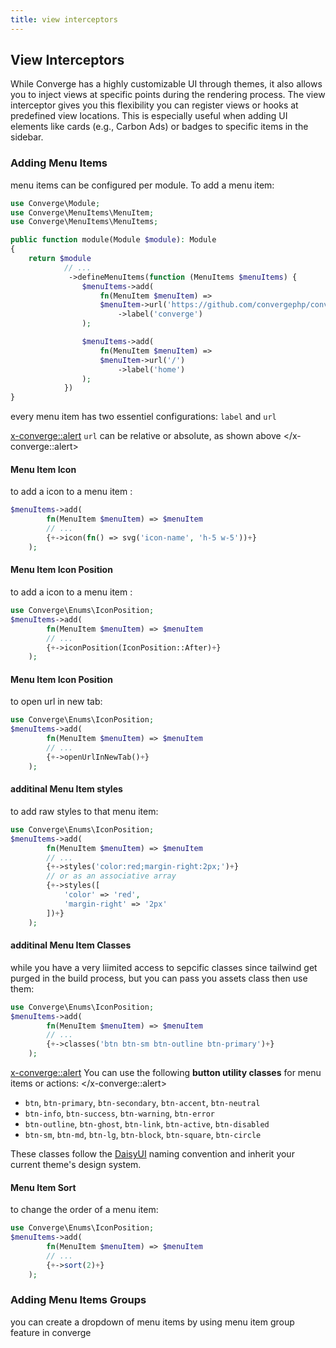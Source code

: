 ```yaml
---
title: view interceptors
---
```


## View Interceptors

While Converge has a highly customizable UI through themes, it also allows you to inject views at specific points during the rendering process. The view interceptor gives you this flexibility you can register views or hooks at predefined view locations. This is especially useful when adding UI elements like cards (e.g., Carbon Ads) or badges to specific items in the sidebar.

### Adding Menu Items
menu items can be configured per module. To add a menu item:

```php
use Converge\Module;
use Converge\MenuItems\MenuItem;
use Converge\MenuItems\MenuItems;

public function module(Module $module): Module
{
    return $module
            // ...
             ->defineMenuItems(function (MenuItems $menuItems) {
                $menuItems->add(
                    fn(MenuItem $menuItem) =>
                    $menuItem->url('https://github.com/convergephp/converge')
                        ->label('converge')
                );

                $menuItems->add(
                    fn(MenuItem $menuItem) =>
                    $menuItem->url('/')
                        ->label('home')
                );
            })
}
```
every menu item has two essentiel configurations: `label` and `url`

<x-converge::alert>
`url` can be relative or absolute, as shown above
</x-converge::alert>

#### Menu Item Icon
to add a icon to a menu item :

```php
$menuItems->add(
        fn(MenuItem $menuItem) => $menuItem
        // ...
        {+->icon(fn() => svg('icon-name', 'h-5 w-5'))+}
    );
```

#### Menu Item Icon Position
to add a icon to a menu item :

```php
use Converge\Enums\IconPosition;
$menuItems->add(
        fn(MenuItem $menuItem) => $menuItem
        // ...
        {+->iconPosition(IconPosition::After)+}
    );
```

#### Menu Item Icon Position
to open url in new tab:

```php
use Converge\Enums\IconPosition;
$menuItems->add(
        fn(MenuItem $menuItem) => $menuItem
        // ...
        {+->openUrlInNewTab()+}
    );
```

#### additinal Menu Item styles 
to add raw styles to that menu item:

```php
use Converge\Enums\IconPosition;
$menuItems->add(
        fn(MenuItem $menuItem) => $menuItem
        // ...
        {+->styles('color:red;margin-right:2px;')+}
        // or as an associative array
        {+->styles([
            'color' => 'red',
            'margin-right' => '2px'
        ])+}
    );
```

#### additinal Menu Item Classes 
while you have a very liimited access to sepcific classes since tailwind get purged in the build process, but you can pass you assets class then use them:

```php
use Converge\Enums\IconPosition;
$menuItems->add(
        fn(MenuItem $menuItem) => $menuItem
        // ...
        {+->classes('btn btn-sm btn-outline btn-primary')+}
    );
```

<x-converge::alert>
You can use the following **button utility classes** for menu items or actions:
</x-converge::alert>
- `btn`, `btn-primary`, `btn-secondary`, `btn-accent`, `btn-neutral`
- `btn-info`, `btn-success`, `btn-warning`, `btn-error`
- `btn-outline`, `btn-ghost`, `btn-link`, `btn-active`, `btn-disabled`
- `btn-sm`, `btn-md`, `btn-lg`, `btn-block`, `btn-square`, `btn-circle`

These classes follow the [DaisyUI](https://daisyui.com/components/button/) naming convention and inherit your current theme's design system.

#### Menu Item Sort 
to change the order of a menu item:

```php
use Converge\Enums\IconPosition;
$menuItems->add(
        fn(MenuItem $menuItem) => $menuItem
        // ...
        {+->sort(2)+}
    );
```


### Adding Menu Items Groups

you can create a dropdown of menu items by using menu item group feature in converge 